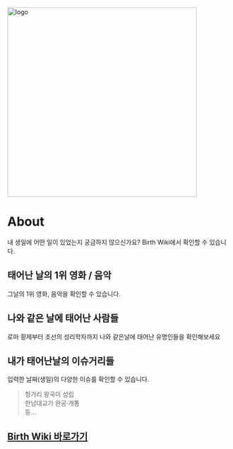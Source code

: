<img width="429" alt="logo" src="https://user-images.githubusercontent.com/8604840/115818693-448ac100-a438-11eb-9fa2-79430e64144f.png">


# About

내 생일에 어떤 일이 있었는지 궁금하지 않으신가요?
Birth Wiki에서 확인할 수 있습니다. 

## 태어난 날의 1위 영화 / 음악
그날의 1위 영화, 음악을 확인할 수 있습니다. 

## 나와 같은 날에 태어난 사람들
로마 황제부터 조선의 성리학자까지 나와 같은날에 태어난 유명인들을 확인해보세요

## 내가 태어난날의 이슈거리들
입력한 날짜(생일)의 다양한 이슈를 확인할 수 있습니다. 

> 헝가리 왕국이 성립   
> 한남대교가 완공·개통  
> 등...

## [Birth Wiki 바로가기](https://birthwiki.space)
